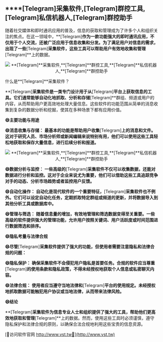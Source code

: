 ## ****[Telegram]**采集软件,**[Telegram]**群控工具,**[Telegram]**私信机器人,**[Telegram]**群控助手**

随着社交媒体和即时通讯应用的普及，信息的获取和管理成为了许多个人和组织关注的焦点。在这一领域中，**[Telegram]**作为一款功能强大的即时通讯应用，不仅用于个人交流，还被广泛应用于信息收集和分发。为了满足用户对信息的需求，出现了一些**[Telegram]**采集软件，这些工具可以帮助用户有效地收集和管理**[Telegram]**上的数据。

 <center><img src="https://vst.tw/MP4/tuiguang/png/7.png" alt="**[Telegram]**采集软件,**[Telegram]**群控工具,**[Telegram]**私信机器人,**[Telegram]**群控助手"></center>

什么是**[Telegram]**采集软件？

**[Telegram]**采集软件是一类专门设计用于从**[Telegram]**平台上获取信息的工具。它们通常能够自动化地抓取、分析和存储**[Telegram]**群组、频道或用户的内容，从而帮助用户更高效地处理大量信息。这些软件的功能范围从简单的消息收集到复杂的数据分析和挖掘，使其在多种场景下都有应用价值。

**😄主要功能与用途**

**😄消息收集与存储： 最基本的功能是帮助用户收集**[Telegram]**上的消息和文件。这对于研究人员、市场分析师或新闻编辑来说特别有用，他们可以使用这些工具轻松地获取和保存大量信息，进行后续分析和报道。**

 <center><img src="https://vst.tw/MP4/tuiguang/png/6.png" alt="**[Telegram]**采集软件,**[Telegram]**群控工具,**[Telegram]**私信机器人,**[Telegram]**群控助手"></center>

**😄数据分析与监控： 一些高级的**[Telegram]**采集软件不仅可以收集数据，还能对数据进行分析和监控。这对于企业来说尤为重要，他们可以借助这些工具追踪竞争对手的动态、分析市场趋势或者监控用户反馈。**

**😄自动化操作： 自动化是现代软件的一个重要特征，**[Telegram]**采集软件也不例外。它们可以设定自动化任务，定期抓取特定群组或频道的更新，并将数据导入到其他分析工具或数据库中。**

**😄管理与筛选： 随着信息量的增加，有效地管理和筛选数据变得至关重要。一些高级的软件提供强大的管理功能，允许用户按照关键词、用户活跃度或时间范围进行数据筛选和排序。**

**😄隐私考量与法律合规**

**😄尽管**[Telegram]**采集软件提供了强大的功能，但使用者需要注意隐私和法律合规的问题：**

**😄隐私保护： 确保采集软件不会侵犯用户隐私是首要任务。合规的软件应当尊重**[Telegram]**的使用条款和隐私政策，不得未经授权地获取个人信息或私密聊天内容。**

**😄法律合规： 使用者应当遵守当地法律和**[Telegram]**平台的使用规定。未经授权地抓取数据可能触犯用户协议或当地法律，从而带来法律风险。**

**😄结论**

**[Telegram]**采集软件为信息专业人士和组织提供了强大的工具，帮助他们更高效地获取和管理**[Telegram]**上的数据。然而，使用这些工具时必须谨慎，遵守隐私保护和法律合规的原则，以确保合法合规地利用这些宝贵的信息资源。


[👻访问软件官网 http://www.vst.tw👻](http://www.vst.tw)
